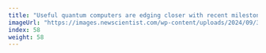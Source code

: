```yaml
---
title: "Useful quantum computers are edging closer with recent milestones"
imageUrl: "https://images.newscientist.com/wp-content/uploads/2024/09/30160109/SEI_223436258.jpg?width=788"
index: 58
weight: 58
---
```

